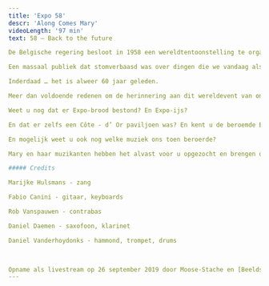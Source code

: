 ```yaml
---
title: 'Expo 58'
descr: 'Along Comes Mary'
videoLength: '97 min'
text: 58 – Back to the future

De Belgische regering besloot in 1958 een wereldtentoonstelling te organiseren in de Heizel. Deze tentoonstelling stond volledig in het teken van het geloof in vrijheid en vooruitgang, dat zo kenmerkend was voor de jaren vijfig en zestig. Meer dan 42 miljoen mensen bezochten de wereldtentoonstelling, die door koning Boudewijn werd geopend met een oproep tot vrede en sociale en economische vooruitgang.

Een massaal publiek dat stomverbaasd was over dingen die we vandaag als vanzelfsprekend beschouwen. Dwarrelend door de verschillende paviljoenen, starend naar wat men modern en vooruitstrevend noemde en bezorgd over de futuristische bouwstijlen waarvan men dacht dat de voorovergebogen gevels het mogelijk niet zouden trekken.  

Inderdaad … het is alweer 60 jaar geleden.

Meer dan voldoende redenen om de herinnering aan dit wereldevent van onder het stof te halen.

Weet u nog dat er Expo-brood bestond? En Expo-ijs?

En dat er zelfs een Côte - d’ Or paviljoen was? En kent u de beroemde Expo-ster nog?

En mogelijk weet u ook nog welke muziek ons toen beroerde?

Mary en haar muzikanten hebben het alvast voor u opgezocht en brengen de muziek van toen weer helemaal tot leven doorheen deze fijne muzikale ode aan Expo 58. Op een manier zoals alleen Along Comes Mary dat kan.

##### Credits

Marijke Hulsmans - zang

Fabio Canini - gitaar, keyboards

Rob Vanspauwen - contrabas

Daniel Daemen - saxofoon, klarinet

Daniel Vanderhoydonks - hammond, trompet, drums

‍

Opname als livestream op 26 september 2019 door Moose-Stache en [Beeldstorm](http://www.beeldstorm.be) (Jan Bosteels)
---
```

